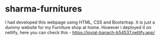# sharma-furnitures
I had developed this webpage using HTML, CSS and Bootsrtrap. It is just a dummy website for my Furniture shop at home.
However i deployed it on netlify, here you can check this - https://jovial-banach-b54537.netlify.app/

